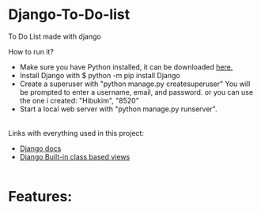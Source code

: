 # Django-To-Do-list
To Do List made with django

How to run it?
<table>
  <tbody>
       <ul>
         <li>Make sure you have Python installed, it can be downloaded <a href="https://www.python.org/downloads/">here.</a></li>
         <li>Install Django with $ python -m pip install Django</li>
         <li>Create a superuser with "python manage.py createsuperuser" You will be prompted to enter a username, email, and password. or you can use the one i created: "Hibukim", "8520"</li>
         <li>Start a local web server with "python manage.py runserver".</li>
       </ul>
  </tbody>
</table>

Links with everything used in this project:
<table>
  <tbody>
       <ul>
         <li><a href="https://docs.djangoproject.com/en/3.2/">Django docs</a></li>
         <li><a href="https://docs.djangoproject.com/en/3.2/ref/class-based-views/">Django Built-in class based views</a></li>
       </ul>
  </tbody>
</table>


<h1>Features:</h1>
